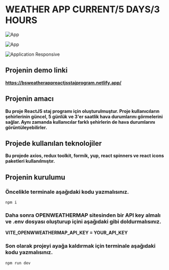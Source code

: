 # WEATHER APP CURRENT/5 DAYS/3 HOURS

![App](https://github.com/SelvBerkay/ReactJS-Staj-Program---Weather-App/assets/137525654/c8f07a4d-670e-45e6-acbc-78a590119c59)

![App](https://github.com/SelvBerkay/ReactJS-Staj-Program---Weather-App/assets/137525654/6c2c1c0f-b56c-4239-9c82-628fece27f99)

![Application Responsive](https://github.com/SelvBerkay/ReactJS-Staj-Program---Weather-App/assets/137525654/cb4168a8-c56b-400a-9d5a-bfbedf986530)

## Projenin demo linki

**https://bsweatherappreactjsstajprogram.netlify.app/**


## Projenin amacı 

**Bu proje ReactJS staj programı için oluşturulmuştur. Proje kullanıcıların şehirlerinin güncel, 5 günlük ve 3'er saatlik hava durumlarını görmelerini sağlar. Aynı zamanda kullanıcılar farklı şehirlerin de hava durumlarını görüntüleyebilirler.**


## Projede kullanılan teknolojiler

**Bu projede axios, redux toolkit, formik, yup, react spinners ve react icons paketleri kullanılmıştır.**


## Projenin kurulumu 

### Öncelikle terminale aşağıdaki kodu yazmalısınız.
```
npm i
```

### Daha sonra OPENWEATHERMAP sitesinden bir API key almalı ve .env dosyası oluşturup içini aşağıdaki gibi doldurmalısınız.

**VITE_OPENWWEATHERMAP_API_KEY = YOUR_API_KEY**

### Son olarak projeyi ayağa kaldırmak için terminale aşağıdaki kodu yazmalısınız.
```
npm run dev
```

